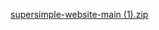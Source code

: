 [supersimple-website-main (1).zip](https://github.com/ArthurSunday/My-first--wabsite/files/15445680/supersimple-website-main.1.zip)
